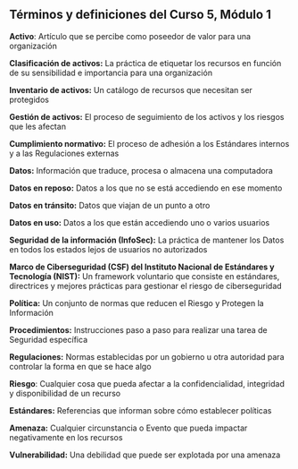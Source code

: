 
## **Términos y definiciones del Curso 5,** Módulo **1**

**Activo**: Artículo que se percibe como poseedor de valor para una organización

**Clasificación de activos:** La práctica de etiquetar los recursos en función de su sensibilidad e importancia para una organización

**Inventario de activos:** Un catálogo de recursos que necesitan ser protegidos

**Gestión de activos:** El proceso de seguimiento de los activos y los riesgos que les afectan

**Cumplimiento normativo:** El proceso de adhesión a los Estándares internos y a las Regulaciones externas

**Datos:** Información que traduce, procesa o almacena una computadora

**Datos en reposo:** Datos a los que no se está accediendo en ese momento

**Datos en tránsito:** Datos que viajan de un punto a otro

**Datos en uso:** Datos a los que están accediendo uno o varios usuarios

**Seguridad de la información (InfoSec):** La práctica de mantener los Datos en todos los estados lejos de usuarios no autorizados

**Marco de Ciberseguridad (CSF) del Instituto Nacional de Estándares y Tecnología (NIST):** Un framework voluntario que consiste en estándares, directrices y mejores prácticas para gestionar el riesgo de ciberseguridad

**Política:** Un conjunto de normas que reducen el Riesgo y Protegen la Información

**Procedimientos:** Instrucciones paso a paso para realizar una tarea de Seguridad específica

**Regulaciones:** Normas establecidas por un gobierno u otra autoridad para controlar la forma en que se hace algo

**Riesgo**: Cualquier cosa que pueda afectar a la confidencialidad, integridad y disponibilidad de un recurso

**Estándares:** Referencias que informan sobre cómo establecer políticas

**Amenaza:** Cualquier circunstancia o Evento que pueda impactar negativamente en los recursos

**Vulnerabilidad:** Una debilidad que puede ser explotada por una amenaza